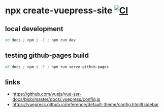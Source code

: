 # npx create-vuepress-site [![CI](https://github.com/daggerok/npx-vuepress-example/actions/workflows/ci.yaml/badge.svg)](https://github.com/daggerok/npx-vuepress-example/actions/workflows/ci.yaml)

## local development

```bash
cd docs ; npm i -E ; npm run dev
```

## testing github-pages build

```bash
cd docs ; npm i -E ; npm run serve-github-pages
```

## links
* https://github.com/vuejs/vue-ssr-docs/blob/master/docs/.vuepress/config.js
* https://vuepress.github.io/reference/default-theme/config.html#sidebar
